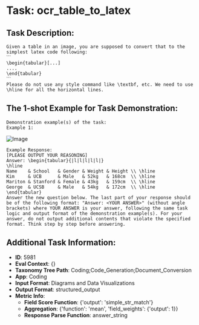 # Task: ocr_table_to_latex

## Task Description:

```
Given a table in an image, you are supposed to convert that to the simplest latex code following:
ˋˋˋ
\begin{tabular}[...]
....
\end{tabular}
ˋˋˋ
Please do not use any style command like \textbf, etc. We need to use \hline for all the horizontal lines.
```

## The 1-shot Example for Task Demonstration:

```
Demonstration example(s) of the task:
Example 1:
```

![Image](Figure1.png)

```
Example Response:
[PLEASE OUTPUT YOUR REASONING]
Answer: \begin{tabular}{|l|l|l|l|l|}
\hline
Name    & School   & Gender & Weight & Height \\ \hline
Kim     & UCB      & Male   & 52kg   & 168cm  \\ \hline
Mariton & Stanford & Female & 43kg   & 159cm  \\ \hline
George  & UCSB     & Male   & 54kg   & 172cm  \\ \hline
\end{tabular}
Answer the new question below. The last part of your response should be of the following format: "Answer: <YOUR ANSWER>" (without angle brackets) where YOUR ANSWER is your answer, following the same task logic and output format of the demonstration example(s). For your answer, do not output additional contents that violate the specified format. Think step by step before answering.
```

## Additional Task Information:

- **ID**: 5981
- **Eval Context**: {}
- **Taxonomy Tree Path**: Coding;Code_Generation;Document_Conversion
- **App**: Coding
- **Input Format**: Diagrams and Data Visualizations
- **Output Format**: structured_output
- **Metric Info**:
  - **Field Score Function**: {'output': 'simple_str_match'}
  - **Aggregation**: {'function': 'mean', 'field_weights': {'output': 1}}
  - **Response Parse Function**: answer_string
